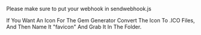 Please make sure to put your webhook in sendwebhook.js


If You Want An Icon For The Gem Generator
Convert The Icon To .ICO Files, And Then Name It "favicon" And Grab It In The Folder.
